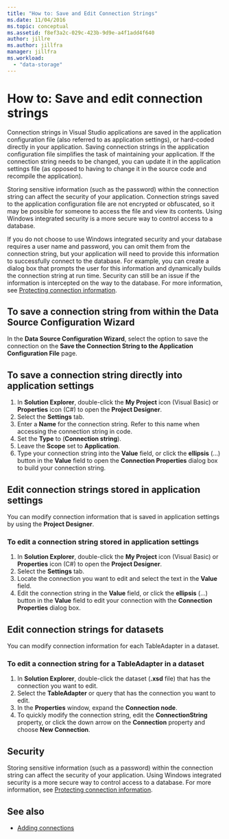 ```yaml
---
title: "How to: Save and Edit Connection Strings"
ms.date: 11/04/2016
ms.topic: conceptual
ms.assetid: f8ef3a2c-029c-423b-9d9e-a4f1add4f640
author: jillre
ms.author: jillfra
manager: jillfra
ms.workload:
  - "data-storage"
---
```

# How to: Save and edit connection strings
Connection strings in Visual Studio applications are saved in the application configuration file (also referred to as application settings), or hard-coded directly in your application. Saving connection strings in the application configuration file simplifies the task of maintaining your application. If the connection string needs to be changed, you can update it in the application settings file (as opposed to having to change it in the source code and recompile the application).

Storing sensitive information (such as the password) within the connection string can affect the security of your application. Connection strings saved to the application configuration file are not encrypted or obfuscated, so it may be possible for someone to access the file and view its contents. Using Windows integrated security is a more secure way to control access to a database.

If you do not choose to use Windows integrated security and your database requires a user name and password, you can omit them from the connection string, but your application will need to provide this information to successfully connect to the database. For example, you can create a dialog box that prompts the user for this information and dynamically builds the connection string at run time. Security can still be an issue if the information is intercepted on the way to the database.
For more information, see [Protecting connection information](/dotnet/framework/data/adonet/protecting-connection-information).

## To save a connection string from within the Data Source Configuration Wizard
In the **Data Source Configuration Wizard**, select the option to save the connection on the **Save the Connection String to the Application Configuration File** page.

## To save a connection string directly into application settings
1. In **Solution Explorer**, double-click the **My Project** icon (Visual Basic) or **Properties** icon (C#) to open the **Project Designer**.
1. Select the **Settings** tab.
1. Enter a **Name** for the connection string. Refer to this name when accessing the connection string in code.
1. Set the **Type** to (**Connection string**).
1. Leave the **Scope** set to **Application**.
1. Type your connection string into the **Value** field, or click the **ellipsis** (...) button in the **Value** field to open the **Connection Properties** dialog box to build your connection string.

## Edit connection strings stored in application settings
You can modify connection information that is saved in application settings by using the **Project Designer**.

### To edit a connection string stored in application settings
1. In **Solution Explorer**, double-click the **My Project** icon (Visual Basic) or **Properties** icon (C#) to open the **Project Designer**.
1. Select the **Settings** tab.
1. Locate the connection you want to edit and select the text in the **Value** field.
1. Edit the connection string in the **Value** field, or click the **ellipsis** (...) button in the **Value** field to edit your connection with the **Connection Properties** dialog box.

## Edit connection strings for datasets
You can modify connection information for each TableAdapter in a dataset.

### To edit a connection string for a TableAdapter in a dataset
1. In **Solution Explorer**, double-click the dataset (**.xsd** file) that has the connection you want to edit.
1. Select the **TableAdapter** or query that has the connection you want to edit.
1. In the **Properties** window, expand the **Connection node**.
1. To quickly modify the connection string, edit the **ConnectionString** property, or click the down arrow on the **Connection** property and choose **New Connection**.

## Security
Storing sensitive information (such as a password) within the connection string can affect the security of your application. Using Windows integrated security is a more secure way to control access to a database.
For more information, see [Protecting connection information](/dotnet/framework/data/adonet/protecting-connection-information).

## See also

- [Adding connections](../data-tools/add-new-connections.md)